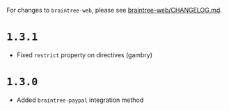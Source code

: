 For changes to `braintree-web`, please see [braintree-web/CHANGELOG.md](https://github.com/braintree/braintree-web/blob/master/CHANGELOG.md).

# `1.3.1`

- Fixed `restrict` property on directives (gambry)

# `1.3.0`

- Added `braintree-paypal` integration method
